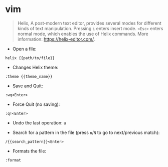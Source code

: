 # vim

> Helix, A post-modern text editor, provides several modes for different kinds of text manipulation.
> Pressing `i` enters insert mode. `<Esc>` enters normal mode, which enables the use of Helix commands.
> More information: <https://helix-editor.com/>.

- Open a file:

`helix {{path/to/file}}`

- Changes Helix theme:

`:theme {{theme_name}}`

- Save and Quit:

`:wq<Enter>`

- Force Quit (no saving):

`:q!<Enter>`

- Undo the last operation:
`u`

- Search for a pattern in the file (press `n`/`N` to go to next/previous match):

`/{{search_pattern}}<Enter>`


- Formats the file:

`:format`
